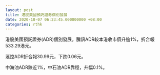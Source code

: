 ```yaml
---
layout: post
title: 港股美國預託證券個別發展
date: 2020-10-07 06:23:45.000000000 +08:00
categories: rthk
---
```


港股美國預託證券(ADR)個別發展。騰訊ADR較本港收市價升逾1%，折合報533.29港元。

滙控ADR折合報30.99元，下跌0.06元。

中海油ADR跌近1%，中石油ADR靠穩，升幅0.1%。
